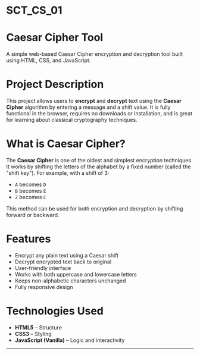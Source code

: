 # SCT_CS_01

 # Caesar Cipher Tool

A simple web-based Caesar Cipher encryption and decryption tool built using HTML, CSS, and JavaScript.


 # Project Description

This project allows users to **encrypt** and **decrypt** text using the **Caesar Cipher** algorithm by entering a message and a shift value. It is fully functional in the browser, requires no downloads or installation, and is great for learning about classical cryptography techniques.


# What is Caesar Cipher?

The **Caesar Cipher** is one of the oldest and simplest encryption techniques. It works by shifting the letters of the alphabet by a fixed number (called the "shift key"). For example, with a shift of 3:
- `A` becomes `D`
- `B` becomes `E`
- `Z` becomes `C`

This method can be used for both encryption and decryption by shifting forward or backward.

 # Features

- Encrypt any plain text using a Caesar shift
- Decrypt encrypted text back to original
- User-friendly interface
- Works with both uppercase and lowercase letters
- Keeps non-alphabetic characters unchanged
- Fully responsive design

# Technologies Used

- **HTML5** – Structure
- **CSS3** – Styling
- **JavaScript (Vanilla)** – Logic and interactivity

---



